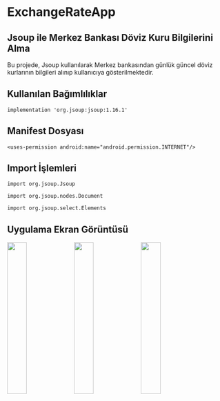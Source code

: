 # ExchangeRateApp


<h2>Jsoup ile Merkez Bankası Döviz Kuru Bilgilerini Alma </h2>
<p>Bu projede, Jsoup kullanılarak Merkez bankasından günlük güncel döviz kurlarının bilgileri alınıp kullanıcıya gösterilmektedir.</p>

<h2>Kullanılan Bağımlılıklar</h2>
<pre><code>implementation 'org.jsoup:jsoup:1.16.1'</code></pre>

<h2>Manifest Dosyası</h2>
<pre><code>&lt;uses-permission android:name="android.permission.INTERNET"/&gt;</code></pre>

<h2>Import İşlemleri</h2>
<pre><code>import org.jsoup.Jsoup</code></pre>
<pre><code>import org.jsoup.nodes.Document</code></pre>
<pre><code>import org.jsoup.select.Elements</code></pre>


<h2>Uygulama Ekran Görüntüsü</h2>
<p float="left">
  <img src="https://user-images.githubusercontent.com/100219838/236619757-e41162f2-d201-434b-ae4c-df79148209e6.png" width="30%" />
  <img src="https://user-images.githubusercontent.com/100219838/236619761-de66f86c-2844-4d7b-9c6e-23f6ddd7158b.png" width="30%" />
  <img src="https://user-images.githubusercontent.com/100219838/236619764-6582b52b-c52a-4509-9c54-8c913271c21c.png" width="30%" />
</p>

